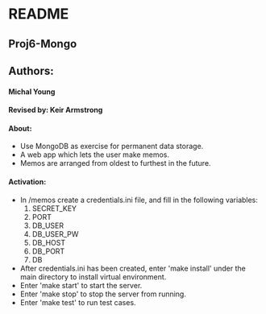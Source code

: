 # README

## Proj6-Mongo
## Authors:
#### Michal Young
#### Revised by: Keir Armstrong

#### About:
- Use MongoDB as exercise for permanent data storage.
- A web app which lets the user make memos.
- Memos are arranged from oldest to furthest in the future.

#### Activation:
- In /memos create a credentials.ini file, and fill in the following variables:
    1. SECRET_KEY
    2. PORT
    3. DB_USER
    4. DB_USER_PW
    5. DB_HOST
    6. DB_PORT
    7. DB
- After credentials.ini has been created,
enter 'make install' under the main directory to install virtual environment.
- Enter 'make start' to start the server.
- Enter 'make stop' to stop the server from running.
- Enter 'make test' to run test cases.